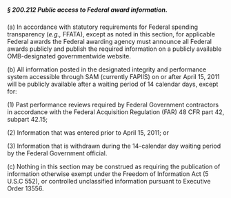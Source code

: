 ##### § 200.212 Public access to Federal award information. #####

(a) In accordance with statutory requirements for Federal spending transparency (*e.g.,* FFATA), except as noted in this section, for applicable Federal awards the Federal awarding agency must announce all Federal awards publicly and publish the required information on a publicly available OMB-designated governmentwide website.

(b) All information posted in the designated integrity and performance system accessible through SAM (currently FAPIIS) on or after April 15, 2011 will be publicly available after a waiting period of 14 calendar days, except for:

(1) Past performance reviews required by Federal Government contractors in accordance with the Federal Acquisition Regulation (FAR) 48 CFR part 42, subpart 42.15;

(2) Information that was entered prior to April 15, 2011; or

(3) Information that is withdrawn during the 14-calendar day waiting period by the Federal Government official.

(c) Nothing in this section may be construed as requiring the publication of information otherwise exempt under the Freedom of Information Act (5 U.S.C 552), or controlled unclassified information pursuant to Executive Order 13556.